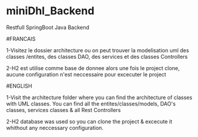 # miniDhl_Backend
Restfull SpringBoot Java Backend 

#FRANCAIS

1-Visitez le dossier architecture ou on peut trouver la modelisation uml des classes /entites, des classes DAO, des services et des classes Controllers

2-H2 est utilise comme base de donnee alors une fois le project clone, aucune configuration n'est neccessaire pour excecuter le project


#ENGLISH

1-Visit the architecture folder where you can find the architecture of classes with UML classes. You can find all the entites/classes/models, DAO's classes, services classes & all Rest Controllers

2-H2 database was used so you can clone the project & excecute it whithout any neccessary configuration.
